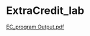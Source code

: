 # ExtraCredit_lab
[EC_program Output.pdf](https://github.com/LizzieSoltis/ExtraCredit_lab/files/10778344/EC_program.Output.pdf)
